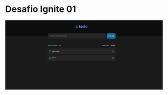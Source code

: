
# Desafio Ignite 01
![Resultado:](https://github.com/lucasvpessoafranca/desafio_ignite_reactjs_01/blob/main/tela_inicial.png)



